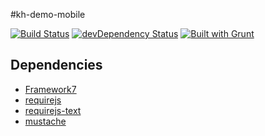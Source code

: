 #kh-demo-mobile

[![Build Status](http://img.shields.io/travis/roshanca/kh-demo-mobile.svg?style=flat)](https://travis-ci.org/roshanca/kh-demo-mobile)
[![devDependency Status](http://img.shields.io/david/dev/roshanca/kh-demo-mobile.svg?style=flat)](https://david-dm.org/roshanca/kh-demo-mobile#info=devDependencies)
[![Built with Grunt](https://dl.dropboxusercontent.com/u/58390955/mybuiltwith-alt-01.svg)](http://gruntjs.com/)

## Dependencies

* [Framework7](http://www.idangero.us/framework7/)
* [requirejs](http://requirejs.org)
* [requirejs-text](https://github.com/requirejs/text)
* [mustache](http://mustache.github.io)
